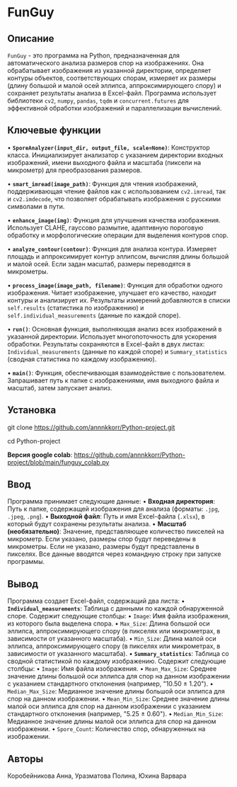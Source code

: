 # FunGuy

## Описание

`FunGuy` - это программа на Python, предназначенная для автоматического анализа размеров спор на изображениях. Она обрабатывает изображения из указанной директории, определяет контуры объектов, соответствующих спорам, измеряет их размеры (длину большой и малой осей эллипса, аппроксимирующего спору) и сохраняет результаты анализа в Excel-файл. Программа использует библиотеки `cv2`, `numpy`, `pandas`, `tqdm` и `concurrent.futures` для эффективной обработки изображений и параллелизации вычислений.

## Ключевые функции
•   **`SporeAnalyzer(input_dir, output_file, scale=None)`**: Конструктор класса. Инициализирует анализатор с указанием директории входных изображений, имени выходного файла и масштаба (пиксели на микрометр) для преобразования размеров.

•   **`smart_imread(image_path)`**: Функция для чтения изображений, поддерживающая чтение файлов как с использованием `cv2.imread`, так и `cv2.imdecode`, что позволяет обрабатывать изображения с русскими символами в пути.

•   **`enhance_image(img)`**: Функция для улучшения качества изображения. Использует CLAHE, гауссово размытие, адаптивную пороговую обработку и морфологические операции для выделения контуров спор.

•   **`analyze_contour(contour)`**: Функция для анализа контура. Измеряет площадь и аппроксимирует контур эллипсом, вычисляя длины большой и малой осей. Если задан масштаб, размеры переводятся в микрометры.

•   **`process_image(image_path, filename)`**: Функция для обработки одного изображения. Читает изображение, улучшает его качество, находит контуры и анализирует их. Результаты измерений добавляются в списки `self.results` (статистика по изображению) и `self.individual_measurements` (данные по каждой споре).

•   **`run()`**: Основная функция, выполняющая анализ всех изображений в указанной директории. Использует многопоточность для ускорения обработки. Результаты сохраняются в Excel-файл в двух листах: `Individual_measurements` (данные по каждой споре) и `Summary_statistics` (сводная статистика по каждому изображению).

•   **`main()`**: Функция, обеспечивающая взаимодействие с пользователем. Запрашивает путь к папке с изображениями, имя выходного файла и масштаб, затем запускает анализ.

## Установка
  git clone https://github.com/annnkkorr/Python-project.git
  
  cd Python-project
  
   **Версия google colab**:
https://github.com/annnkkorr/Python-project/blob/main/funguy_colab.py
## Ввод
Программа принимает следующие данные:
•   **Входная директория**: Путь к папке, содержащей изображения для анализа (форматы: `.jpg`, `.jpeg`, `.png`).
•   **Выходной файл**: Путь и имя Excel-файла (`.xlsx`), в который будут сохранены результаты анализа.
•   **Масштаб (необязательно)**: Значение, представляющее количество пикселей на микрометр. Если указано, размеры спор будут переведены в микрометры. Если не указано, размеры будут представлены в пикселях.
Все данные вводятся через командную строку при запуске программы.

## Вывод
Программа создает Excel-файл, содержащий два листа:
•   **`Individual_measurements`**: Таблица с данными по каждой обнаруженной споре. Содержит следующие столбцы:
    •   `Image`: Имя файла изображения, из которого была выделена спора.
    •   `Max_Size`: Длина большой оси эллипса, аппроксимирующего спору (в пикселях или микрометрах, в зависимости от указанного масштаба).
    •   `Min_Size`: Длина малой оси эллипса, аппроксимирующего спору (в пикселях или микрометрах, в зависимости от указанного масштаба).
•   **`Summary_statistics`**: Таблица со сводной статистикой по каждому изображению. Содержит следующие столбцы:
    •   `Image`: Имя файла изображения.
    •   `Mean_Max_Size`: Среднее значение длины большой оси эллипса для спор на данном изображении с указанием стандартного отклонения (например, "10.50 ± 1.20").
    •   `Median_Max_Size`: Медианное значение длины большой оси эллипса для спор на данном изображении.
    •   `Mean_Min_Size`: Среднее значение длины малой оси эллипса для спор на данном изображении с указанием стандартного отклонения (например, "5.25 ± 0.60").
    •   `Median_Min_Size`: Медианное значение длины малой оси эллипса для спор на данном изображении.
    •   `Spore_Count`: Количество спор, обнаруженных на изображении.
## Авторы 
Коробейникова Анна, 
Уразматова Полина, 
Юхина Варвара
